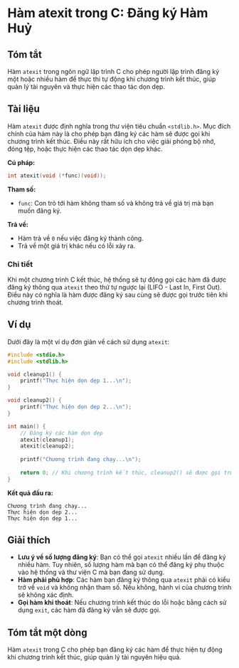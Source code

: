 <!--
Meta Description: # Hàm atexit trong C: Đăng ký Hàm Huỷ ## Tóm tắt Hàm `atexit` trong ngôn ngữ lập trình C cho phép người lập trình đăng ký một hoặc nhiều hàm để thực t...
Meta Keywords: hàm, đăng, trình, atexit, chương
-->

# Hàm atexit trong C: Đăng ký Hàm Huỷ

## Tóm tắt
Hàm `atexit` trong ngôn ngữ lập trình C cho phép người lập trình đăng ký một hoặc nhiều hàm để thực thi tự động khi chương trình kết thúc, giúp quản lý tài nguyên và thực hiện các thao tác dọn dẹp.

## Tài liệu
Hàm `atexit` được định nghĩa trong thư viện tiêu chuẩn `<stdlib.h>`. Mục đích chính của hàm này là cho phép bạn đăng ký các hàm sẽ được gọi khi chương trình kết thúc. Điều này rất hữu ích cho việc giải phóng bộ nhớ, đóng tệp, hoặc thực hiện các thao tác dọn dẹp khác.

**Cú pháp:**
```c
int atexit(void (*func)(void));
```

**Tham số:**
- `func`: Con trỏ tới hàm không tham số và không trả về giá trị mà bạn muốn đăng ký.

**Trả về:**
- Hàm trả về `0` nếu việc đăng ký thành công.
- Trả về một giá trị khác nếu có lỗi xảy ra.

### Chi tiết
Khi một chương trình C kết thúc, hệ thống sẽ tự động gọi các hàm đã được đăng ký thông qua `atexit` theo thứ tự ngược lại (LIFO - Last In, First Out). Điều này có nghĩa là hàm được đăng ký sau cùng sẽ được gọi trước tiên khi chương trình thoát.

## Ví dụ
Dưới đây là một ví dụ đơn giản về cách sử dụng `atexit`:

```c
#include <stdio.h>
#include <stdlib.h>

void cleanup1() {
    printf("Thực hiện dọn dẹp 1...\n");
}

void cleanup2() {
    printf("Thực hiện dọn dẹp 2...\n");
}

int main() {
    // Đăng ký các hàm dọn dẹp
    atexit(cleanup1);
    atexit(cleanup2);
    
    printf("Chương trình đang chạy...\n");
    
    return 0; // Khi chương trình kết thúc, cleanup2() sẽ được gọi trước, tiếp theo là cleanup1()
}
```

**Kết quả đầu ra:**
```
Chương trình đang chạy...
Thực hiện dọn dẹp 2...
Thực hiện dọn dẹp 1...
```

## Giải thích
- **Lưu ý về số lượng đăng ký**: Bạn có thể gọi `atexit` nhiều lần để đăng ký nhiều hàm. Tuy nhiên, số lượng hàm mà bạn có thể đăng ký phụ thuộc vào hệ thống và thư viện C mà bạn đang sử dụng.
- **Hàm phải phù hợp**: Các hàm bạn đăng ký thông qua `atexit` phải có kiểu trở về `void` và không nhận tham số. Nếu không, hành vi của chương trình sẽ không xác định.
- **Gọi hàm khi thoát**: Nếu chương trình kết thúc do lỗi hoặc bằng cách sử dụng `exit`, các hàm đã đăng ký vẫn sẽ được gọi.

## Tóm tắt một dòng
Hàm `atexit` trong C cho phép bạn đăng ký các hàm để thực hiện tự động khi chương trình kết thúc, giúp quản lý tài nguyên hiệu quả.